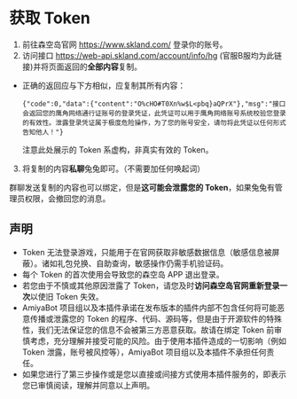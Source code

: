 # 获取 Token

1. 前往森空岛官网 https://www.skland.com/ 登录你的账号。
2. 访问接口 https://web-api.skland.com/account/info/hg (官服B服均为此链接)并将页面返回的**全部内容**复制。
- 正确的返回应与下方相似，应复制其所有内容：
  ```
  {"code":0,"data":{"content":"O%cHO#T0Xn%w$L<pbq}aQPrX"},"msg":"接口会返回您的鹰角网络通行证账号的登录凭证，此凭证可以用于鹰角网络账号系统校验您登录的有效性。泄露登录凭证属于极度危险操作，为了您的账号安全，请勿将此凭证以任何形式告知他人！"}
  ```
  注意此处展示的 Token 系虚构，非真实有效的 Token。
3. 将复制的内容**私聊**兔兔即可。（不需要加任何唤起词）

群聊发送复制的内容也可以绑定，但是**这可能会泄露您的 Token**，如果兔兔有管理员权限，会撤回您的消息。

## 声明

- Token 无法登录游戏，只能用于在官网获取非敏感数据信息（敏感信息被屏蔽）。诸如礼包兑换、自助查询，敏感操作仍需手机验证码。
- 每个 Token 的首次使用会导致您的森空岛 APP 退出登录。
- 若您由于不慎或其他原因泄露了 Token，请您及时**访问森空岛官网重新登录一次**以使旧 Token 失效。
- AmiyaBot 项目组以及本插件承诺在发布版本的插件内部不包含任何将可能恶意传播或泄露您的 Token 的程序、代码、源码等，但是由于开源软件的特殊性，我们无法保证您的信息不会被第三方恶意获取。故请在绑定 Token 前审慎考虑，充分理解并接受可能的风险。由于使用本插件造成的一切影响（例如 Token 泄露，账号被风控等），AmiyaBot 项目组以及本插件不承担任何责任。
- 如果您进行了第三步操作或是您以直接或间接方式使用本插件服务的，即表示您已审慎阅读，理解并同意以上声明。
